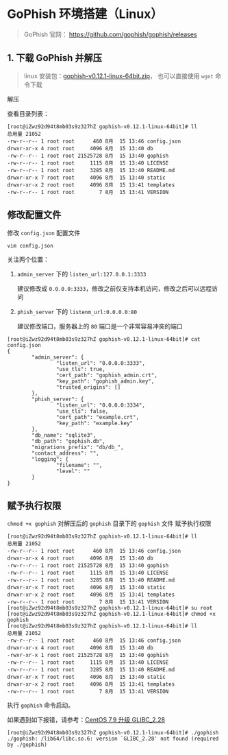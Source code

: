 # GoPhish 环境搭建（Linux）

>  GoPhish 官网： https://github.com/gophish/gophish/releases



## 1. 下载 GoPhish 并解压

>  linux 安装包：[gophish-v0.12.1-linux-64bit.zip](https://github.com/gophish/gophish/releases/download/v0.12.1/gophish-v0.12.1-linux-64bit.zip)， 也可以直接使用 `wget` 命令下载

解压

查看目录列表：

```
[root@iZwz92d94t8mb03s9z327hZ gophish-v0.12.1-linux-64bit]# ll
总用量 21052
-rw-r--r-- 1 root root      460 8月  15 13:46 config.json
drwxr-xr-x 4 root root     4096 8月  15 13:40 db
-rw-r--r-- 1 root root 21525728 8月  15 13:40 gophish
-rw-r--r-- 1 root root     1115 8月  15 13:40 LICENSE
-rw-r--r-- 1 root root     3285 8月  15 13:40 README.md
drwxr-xr-x 7 root root     4096 8月  15 13:40 static
drwxr-xr-x 2 root root     4096 8月  15 13:41 templates
-rw-r--r-- 1 root root        7 8月  15 13:41 VERSION
```

## 修改配置文件

修改 `config.json` 配置文件

`vim config.json`

关注两个位置： 

1. `admin_server` 下的 `listen_url:127.0.0.1:3333`

   建议修改成 `0.0.0.0:3333`，修改之前仅支持本机访问，修改之后可以远程访问

2. `phish_server` 下的 `listenm_url:0.0.0.0:80`

   建议修改端口，服务器上的 `80` 端口是一个非常容易冲突的端口

```
[root@iZwz92d94t8mb03s9z327hZ gophish-v0.12.1-linux-64bit]# cat config.json 
{
        "admin_server": {
                "listen_url": "0.0.0.0:3333",
                "use_tls": true,
                "cert_path": "gophish_admin.crt",
                "key_path": "gophish_admin.key",
                "trusted_origins": []
        },
        "phish_server": {
                "listen_url": "0.0.0.0:3334",
                "use_tls": false,
                "cert_path": "example.crt",
                "key_path": "example.key"
        },
        "db_name": "sqlite3",
        "db_path": "gophish.db",
        "migrations_prefix": "db/db_",
        "contact_address": "",
        "logging": {
                "filename": "",
                "level": ""
        }
}

```



## 赋予执行权限

`chmod +x gophish` 对解压后的 `gophish` 目录下的 `gophish` 文件 赋予执行权限

```
[root@iZwz92d94t8mb03s9z327hZ gophish-v0.12.1-linux-64bit]# ll
总用量 21052
-rw-r--r-- 1 root root      460 8月  15 13:46 config.json
drwxr-xr-x 4 root root     4096 8月  15 13:40 db
-rw-r--r-- 1 root root 21525728 8月  15 13:40 gophish
-rw-r--r-- 1 root root     1115 8月  15 13:40 LICENSE
-rw-r--r-- 1 root root     3285 8月  15 13:40 README.md
drwxr-xr-x 7 root root     4096 8月  15 13:40 static
drwxr-xr-x 2 root root     4096 8月  15 13:41 templates
-rw-r--r-- 1 root root        7 8月  15 13:41 VERSION
[root@iZwz92d94t8mb03s9z327hZ gophish-v0.12.1-linux-64bit]# su root
[root@iZwz92d94t8mb03s9z327hZ gophish-v0.12.1-linux-64bit]# chmod +x gophish
[root@iZwz92d94t8mb03s9z327hZ gophish-v0.12.1-linux-64bit]# ll
总用量 21052
-rw-r--r-- 1 root root      460 8月  15 13:46 config.json
drwxr-xr-x 4 root root     4096 8月  15 13:40 db
-rwxr-xr-x 1 root root 21525728 8月  15 13:40 gophish
-rw-r--r-- 1 root root     1115 8月  15 13:40 LICENSE
-rw-r--r-- 1 root root     3285 8月  15 13:40 README.md
drwxr-xr-x 7 root root     4096 8月  15 13:40 static
drwxr-xr-x 2 root root     4096 8月  15 13:41 templates
-rw-r--r-- 1 root root        7 8月  15 13:41 VERSION
```

执行 `gophish` 命令启动。 

如果遇到如下报错，请参考：[CentOS 7.9 升级 GLIBC_2.28](./CentOS%207.9%20升级%20GLIBC_2.28%20踩坑全过程.md)

```
[root@iZwz92d94t8mb03s9z327hZ gophish-v0.12.1-linux-64bit]# ./gophish
./gophish: /lib64/libc.so.6: version `GLIBC_2.28' not found (required by ./gophish)
```
